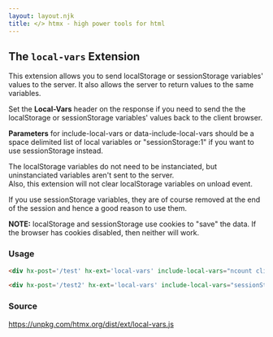 ```yaml
---
layout: layout.njk
title: </> htmx - high power tools for html
---
```


## The `local-vars` Extension

This extension allows you to send localStorage or sessionStorage variables' 
values to the server. It also allows the 
server to return values to the same variables.  

Set the **Local-Vars** header on the response
if you need to send the the localStorage or sessionStorage variables' values back to the client browser.  

**Parameters** for include-local-vars or data-include-local-vars 
should be a space delimited 
list of local variables or "sessionStorage:1" if you want to use sessionStorage
instead.  

The localStorage variables do not need to be instanciated, 
but uninstanciated variables aren't sent to the server.  
Also, this extension will not clear localStorage variables on unload event.  

If you use sessionStorage variables, they are of course removed at the 
end of the session and hence a good reason to use them.

**NOTE:** localStorage and sessionStorage use cookies to "save" the data.  If the browser has cookies disabled, then neither will work.

### Usage

```html
<div hx-post='/test' hx-ext='local-vars' include-local-vars="ncount clientdate">click me</div>

<div hx-post='/test2' hx-ext='local-vars' include-local-vars="sessionStorage:1 mdata">click me</div>

```

### Source

<https://unpkg.com/htmx.org/dist/ext/local-vars.js>
